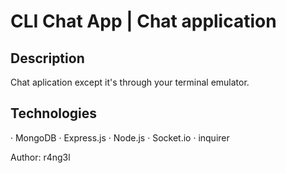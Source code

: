 # CLI Chat App | Chat application

## Description
Chat aplication except it's through your terminal emulator.

## Technologies
· MongoDB
· Express.js
· Node.js
· Socket.io
· inquirer

Author: r4ng3l
